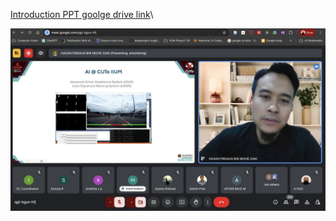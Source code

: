 [Introduction PPT goolge drive link](https://drive.google.com/file/d/1ZJ8Unvp_XAInmW59T3dQwZvT8rAyHRzT/view?usp=sharing)\

![Introduction](./intro.jpeg)


